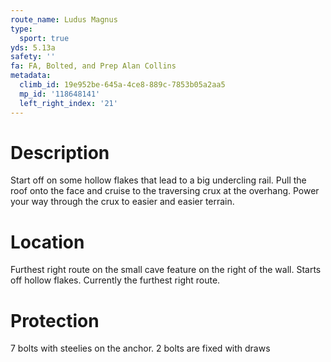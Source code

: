```yaml
---
route_name: Ludus Magnus
type:
  sport: true
yds: 5.13a
safety: ''
fa: FA, Bolted, and Prep Alan Collins
metadata:
  climb_id: 19e952be-645a-4ce8-889c-7853b05a2aa5
  mp_id: '118648141'
  left_right_index: '21'
---
```

# Description
Start off on some hollow flakes that lead to a big undercling rail. Pull the roof onto the face and cruise to the traversing crux at the overhang. Power your way through the crux to easier and easier terrain.

# Location
Furthest right route on the small cave feature on the right of the wall. Starts off hollow flakes. Currently the furthest right route.

# Protection
7 bolts with steelies on the anchor. 2 bolts are fixed with draws
